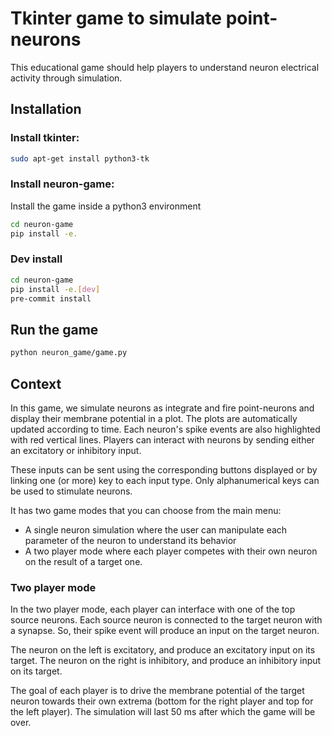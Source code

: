 # Tkinter game to simulate point-neurons 

This educational game should help players to understand neuron electrical activity through simulation.

## Installation

### Install tkinter:
```bash
sudo apt-get install python3-tk
```
### Install neuron-game:
Install the game inside a python3 environment

```bash
cd neuron-game
pip install -e.
```

### Dev install

```bash
cd neuron-game
pip install -e.[dev]
pre-commit install 
```

## Run the game
```bash
python neuron_game/game.py
```

## Context
In this game, we simulate neurons as integrate and fire point-neurons and display their membrane potential in a plot.
The plots are automatically updated according to time. Each neuron's spike events are also highlighted with red vertical lines.
Players can interact with neurons by sending either an excitatory or inhibitory input. 

These inputs can be sent using the corresponding buttons displayed or by linking one (or more) key to each input type.
Only alphanumerical keys can be used to stimulate neurons.

It has two game modes that you can choose from the main menu:
- A single neuron simulation where the user can manipulate each parameter of the neuron 
to understand its behavior
- A two player mode where each player competes with their own neuron on the result of a target one.

### Two player mode
In the two player mode, each player can interface with one of the top source neurons.
Each source neuron is connected to the target neuron with a synapse. 
So, their spike event will produce an input on the target neuron.

The neuron on the left is excitatory, and produce an excitatory input on its target.
The neuron on the right is inhibitory, and produce an inhibitory input on its target.

The goal of each player is to drive the membrane potential of the target neuron towards their own extrema 
(bottom for the right player and top for the left player).
The simulation will last 50 ms after which the game will be over.
